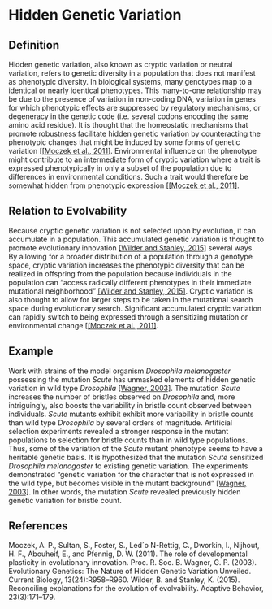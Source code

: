 Hidden Genetic Variation
========================

Definition
----------

Hidden genetic variation, also known as cryptic variation or neutral variation, refers to genetic diversity in a population that does not manifest as phenotypic diversity.
In biological systems, many genotypes map to a identical or nearly identical phenotypes.
This many-to-one relationship may be due to the presence of variation in non-coding DNA, variation in genes for which phenotypic effects are suppressed by regulatory mechanisms, or degeneracy in the genetic code (i.e.
several codons encoding the same amino acid residue).
It is thought that the homeostatic mechanisms that promote robustness facilitate hidden genetic variation by counteracting the phenotypic changes that might be induced by some forms of genetic variation [[[Moczek et al., 2011]](#Moczek2011TheInnovation).
Environmental influence on the phenotype might contribute to an intermediate form of cryptic variation where a trait is expressed phenotypically in only a subset of the population due to differences in environmental conditions.
Such a trait would therefore be somewhat hidden from phenotypic expression [[[Moczek et al., 2011]](#Moczek2011TheInnovation).

Relation to Evolvability
------------------------

Because cryptic genetic variation is not selected upon by evolution, it can accumulate in a population.
This accumulated genetic variation is thought to promote evolutionary innovation [[Wilder and Stanley, 2015]](#Wilder2015ReconcilingEvolvability) several ways.
By allowing for a broader distribution of a population through a genotype space, cryptic variation increases the phenotypic diversity that can be realized in offspring from the population because individuals in the population can “access radically different phenotypes in their immediate mutational neighborhood” [[Wilder and Stanley, 2015]](#Wilder2015ReconcilingEvolvability).
Cryptic variation is also thought to allow for larger steps to be taken in the mutational search space during evolutionary search.
Significant accumulated cryptic variation can rapidly switch to being expressed through a sensitizing mutation or environmental change  [[[Moczek et al., 2011]](#Moczek2011TheInnovation).

Example
-------

Work with strains of the model organism *Drosophila melanogaster* possessing the mutation *Scute* has unmasked elements of hidden genetic variation in wild type *Drosophila* [[Wagner, 2003]](Wagner2003EvolutionaryUnveiled).
The mutation *Scute* increases the number of bristles observed on *Drosophila* and, more intriguingly, also boosts the variability in bristle count observed between individuals.
*Scute* mutants exhibit exhibit more variability in bristle counts than wild type *Drosophila* by several orders of magnitude.
Artificial selection experiments revealed a stronger response in the mutant populations to selection for bristle counts than in wild type populations.
Thus, some of the variation of the *Scute* mutant phenotype seems to have a heritable genetic basis.
It is hypothesized that the mutation *Scute* sensitized *Drosophila melanogaster* to existing genetic variation.
The experiments demonstrated “genetic variation for the character that is not expressed in the wild type, but becomes visible in the mutant background” [[Wagner, 2003]](Wagner2003EvolutionaryUnveiled).
In other words, the mutation *Scute* revealed previously hidden genetic variation for bristle count.

References
----------

<a name="Moczek2011TheInnovation">
Moczek, A. P., Sultan, S., Foster, S., Led´o N-Rettig, C., Dworkin, I., Nijhout, H. F.,
Abouheif, E., and Pfennig, D. W. (2011). The role of developmental plasticity in evolutionary innovation.
Proc. R. Soc. B.
</a>

<a name="Wagner2003EvolutionaryUnveiled">
Wagner, G. P. (2003). Evolutionary Genetics: The Nature of Hidden Genetic Variation
Unveiled. Current Biology, 13(24):R958–R960.
</a>

<a name="Wilder2015ReconcilingEvolvability">
Wilder, B. and Stanley, K. (2015). Reconciling explanations for the evolution of
evolvability. Adaptive Behavior, 23(3):171–179.
</a>
